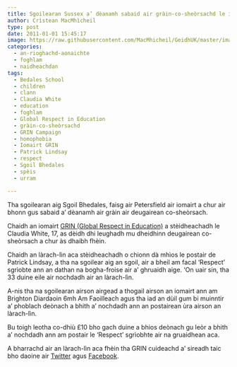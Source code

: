 ```yaml
---
title: Sgoilearan Sussex a’ dèanamh sabaid air gràin-co-sheòrsachd le iomairt GRIN
author: Crìstean MacMhìcheil
type: post
date: 2011-01-01 15:45:17
image: https://raw.githubusercontent.com/MacMhicheil/GeidhUK/master/images/2011-01-01-sgoilearan-sussex-a-deanamh-sabaid-air-grain-co-sheorsachd-le-iomairt-grin.jpg
categories:
  - an-rioghachd-aonaichte
  - foghlam
  - naidheachdan
tags:
  - Bedales School
  - children
  - clann
  - Claudia White
  - education
  - foghlam
  - Global Respect in Education
  - gràin-co-sheòrsachd
  - GRIN Campaign
  - homophobia
  - Iomairt GRIN
  - Patrick Lindsay
  - respect
  - Sgoil Bhedales
  - spèis
  - urram

---
```

Tha sgoilearan aig Sgoil Bhedales, faisg air Petersfield air iomairt a chur air bhonn gus sabaid a&#8217; dèanamh air gràin air deugairean co-sheòrsach.

<!--more-->

Chaidh an iomairt [GRIN (Global Respect in Education)][1] a stèidheachadh le Claudia White, 17, as dèidh dhi leughadh mu dheidhinn deugairean co-sheòrsach a chur às dhaibh fhèin.

Chaidh an làrach-lìn aca stèidheachadh o chionn dà mhìos le postair de Patrick Lindsay, a tha na sgoilear aig an sgoil, air a bheil am facal &#8216;Respect&#8217; sgrìobte ann an dathan na bogha-froise air a&#8217; ghruaidh aige. &#8216;On uair sin, tha 33 duine eile air nochdadh air an làrach-lìn.

A-nis tha na sgoilearan airson airgead a thogail airson an iomairt ann am Brighton Diardaoin 6mh Am Faoilleach agus tha iad an dùil gum bi muinntir a&#8217; phoblach deònach a bhith a&#8217; nochdadh ann an postairean ùra airson an làrach-lìn.

Bu toigh leotha co-dhiù £10 bho gach duine a bhios deònach gu leòr a bhith a&#8217; nochdadh ann am postair le &#8216;Respect&#8217; sgrìobhte air na gruaidhean aca.

A bharrachd air an làrach-lìn aca fhèin tha GRIN cuideachd a&#8217; sireadh taic bho daoine air [Twitter][2] agus [Facebook][3].

 [1]: http://grincampaign.com/ "Làrach-lìn aig Iomairt GRIN"
 [2]: http://twitter.com/GRINCampaign "Iomairt GRIN air Twitter"
 [3]: http://www.facebook.com/pages/GRIN-Campaign/145064455545414 "Iomairt GRIN air Facebook"
